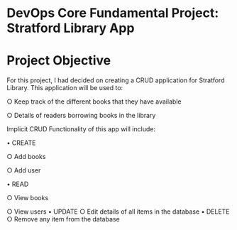 # DevOps Core Fundamental Project: Stratford Library App
# Project Objective
<p> For this project, I had decided on creating a CRUD application for Stratford Library. This application will be used to: 
<p> ○ Keep track of the different books that they have available
<p> ○ Details of readers borrowing books in the library
  
<p> Implicit CRUD Functionality of this app will include:
<p>	• CREATE
	<p> ○ Add books
	<p> ○ Add user
<p>     • READ
	<p> ○ View books
	<p> ○ View users
	• UPDATE
		○ Edit details of all items in the database
	• DELETE
    ○ Remove any item from the database



